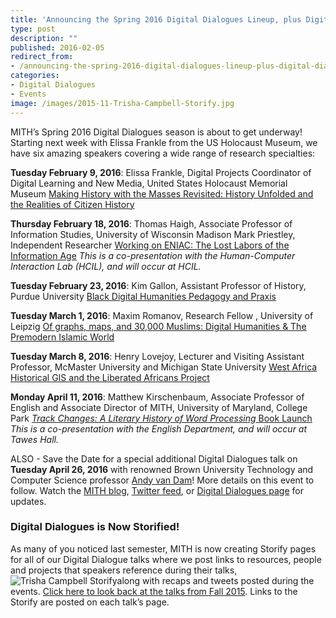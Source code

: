 ```yaml
---
title: 'Announcing the Spring 2016 Digital Dialogues Lineup, plus Digital Dialogues is Storified!'
type: post
description: ""
published: 2016-02-05
redirect_from: 
- /announcing-the-spring-2016-digital-dialogues-lineup-plus-digital-dialogues-is-storified/
categories:
- Digital Dialogues
- Events
image: /images/2015-11-Trisha-Campbell-Storify.jpg
---
```

MITH’s Spring 2016 Digital Dialogues season is about to get underway! Starting next week with Elissa Frankle from the US Holocaust Museum, we have six amazing speakers covering a wide range of research specialties:

**Tuesday February 9, 2016**: Elissa Frankle, Digital Projects Coordinator of Digital Learning and New Media, United States Holocaust Memorial Museum [Making History with the Masses Revisited: History Unfolded and the Realities of Citizen History](http://mith.umd.edu/dialogues/dd-spring-2016-elissa-frankle/)

**Thursday February 18, 2016**: Thomas Haigh, Associate Professor of Information Studies, University of Wisconsin Madison Mark Priestley, Independent Researcher [Working on ENIAC: The Lost Labors of the Information Age](http://mith.umd.edu/dialogues/dd-spring-2016-haigh-priestley/) _This is a co-presentation with the Human-Computer Interaction Lab (HCIL), and will occur at HCIL._

**Tuesday February 23, 2016**: Kim Gallon, Assistant Professor of History, Purdue University [Black Digital Humanities Pedagogy and Praxis](http://mith.umd.edu/dialogues/dd-spring-2016-kim-gallon/)

**Tuesday March 1, 2016**: Maxim Romanov, Research Fellow , University of Leipzig [Of graphs, maps, and 30,000 Muslims: Digital Humanities & The Premodern Islamic World](http://mith.umd.edu/dialogues/dd-spring-2016-maxim-romanov/)

**Tuesday March 8, 2016**: Henry Lovejoy, Lecturer and Visiting Assistant Professor, McMaster University and Michigan State University [West Africa Historical GIS and the Liberated Africans Project](http://mith.umd.edu/dialogues/dd-spring-2016-henry-lovejoy/)

**Monday April 11, 2016**: Matthew Kirschenbaum, Associate Professor of English and Associate Director of MITH, University of Maryland, College Park [_Track Changes: A Literary History of Word Processing_ Book Launch](http://mith.umd.edu/dialogues/dd-spring-2016-matthew-kirschenbaum/) _This is a co-presentation with the English Department, and will occur at Tawes Hall._

ALSO - Save the Date for a special additional Digital Dialogues talk on **Tuesday April 26, 2016** with renowned Brown University Technology and Computer Science professor [Andy van Dam](https://cs.brown.edu/people/faculty/avd.html)! More details on this event to follow. Watch the [MITH blog](http://mith.umd.edu/blog/), [Twitter feed](https://twitter.com/UMD_MITH), or [Digital Dialogues page](http://mith.umd.edu/digital-dialogues/) for updates.

### Digital Dialogues is Now Storified!

As many of you noticed last semester, MITH is now creating Storify pages for all of our Digital Dialogue talks where we post links to resources, people and projects that speakers reference during their talks, ![Trisha Campbell Storify](/images/2015-11-Trisha-Campbell-Storify.jpg)along with recaps and tweets posted during the events. [Click here to look back at the talks from Fall 2015](http://mith.umd.edu/mith_dialogue_series/2015-02-fall/?submit=view). Links to the Storify are posted on each talk’s page.
